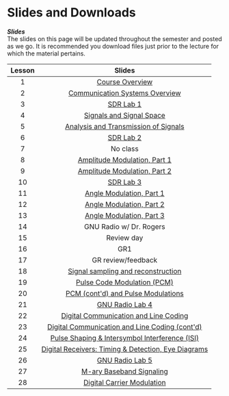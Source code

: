 # Slides and Downloads  

**_Slides_**   
The slides on this page will be updated throughout the semester and posted as we go. It is recommended you download files just prior to the lecture for which the material pertains.  


| Lesson | Slides | 
|:----------:|:----------:|
| 1  | [Course Overview](_static/ECE447_Lesson1_Fa25.pdf)  | 
| 2  | [Communication Systems Overview](_static/ECE447_Lesson2_Fa25.pdf)  | 
| 3  | [SDR Lab 1](labs/Lab1)  | 
| 4  | [Signals and Signal Space](_static/ECE447_Lesson4_Fa25.pdf)  | 
| 5  | [Analysis and Transmission of Signals](_static/ECE447_Lesson5_Fa25.pdf)  | 
| 6  | [SDR Lab 2](labs/Lab2)  |
| 7  | No class  | 
| 8  | [Amplitude Modulation, Part 1](_static/ECE447_Lesson8_Fa25.pdf)  | 
| 9  | [Amplitude Modulation, Part 2](_static/ECE447_Lesson9_Fa25.pdf)  | 
| 10 | [SDR Lab 3](labs/Lab3)  |
| 11 | [Angle Modulation, Part 1](_static/ECE447_Lesson11_Fa25.pdf)  | 
| 12 | [Angle Modulation, Part 2](_static/ECE447_Lesson12_Fa25.pdf)  | 
| 13 | [Angle Modulation, Part 3](_static/ECE447_Lesson13_Fa25.pdf)  | 
| 14 | GNU Radio w/ Dr. Rogers  | 
| 15 | Review day  | 
| 16 | GR1  | 
| 17 | GR review/feedback  | 
| 18 | [Signal sampling and reconstruction](_static/ECE447_Lesson18_Fa25.pdf)  | 
| 19 | [Pulse Code Modulation (PCM)](_static/ECE447_Lesson19_Fa25.pdf)  | 
| 20 | [PCM (cont'd) and Pulse Modulations](_static/ECE447_Lesson20_Fa25.pdf)  | 
| 21 | [GNU Radio Lab 4](labs/Lab4)  | 
| 22 | [Digital Communication and Line Coding](_static/ECE447_Lesson22_Fa25.pdf)  | 
| 23 | [Digital Communication and Line Coding (cont'd)](_static/ECE447_Lesson22_Fa25.pdf)  | 
| 24 | [Pulse Shaping & Intersymbol Interference (ISI)](_static/ECE447_Lesson24_Fa25.pdf)  | 
| 25 | [Digital Receivers: Timing & Detection, Eye Diagrams](_static/ECE447_Lesson25_Fa25.pdf)  | 
| 26 | [GNU Radio Lab 5](labs/Lab5)  | 
| 27 | [M-ary Baseband Signaling](_static/ECE447_Lesson27_Fa25.pdf)  | 
| 28 | [Digital Carrier Modulation](_static/ECE447_Lesson28_Fa25.pdf)  | 
